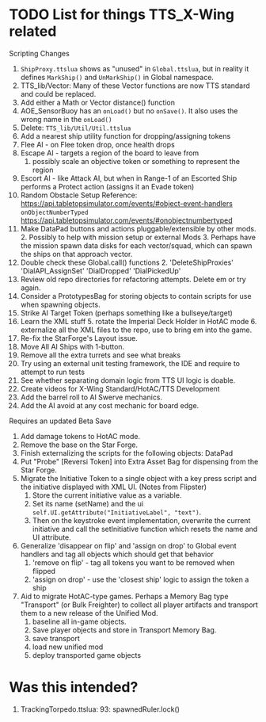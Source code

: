 # TODO List for things TTS_X-Wing related

Scripting Changes
1. `ShipProxy.ttslua` shows as "unused" in `Global.ttslua`,
    but in reality it defines `MarkShip()` and `UnMarkShip()` in Global namespace.
1. TTS_lib/Vector: Many of these Vector functions are now TTS standard and could be replaced.
1. Add either a Math or Vector distance() function
1. AOE_SensorBuoy has an `onLoad()` but no `onSave()`. It also uses the wrong name in the `onLoad()`
1. Delete: `TTS_lib/Util/Util.ttslua`
1. Add a nearest ship utility function for dropping/assigning tokens
1. Flee AI - on Flee token drop, once health drops 
1. Escape AI - targets a region of the board to leave from
    1. possibly scale an objective token or something to represent the region
1. Escort AI - like Attack AI, but when in Range-1 of an Escorted Ship performs a Protect action (assigns it an Evade token)
1. Random Obstacle Setup
    Reference: 
    https://api.tabletopsimulator.com/events/#object-event-handlers
    <br/>`onObjectNumberTyped`
    https://api.tabletopsimulator.com/events/#onobjectnumbertyped
1. Make DataPad buttons and actions pluggable/extensible by other mods.
   2. Possibly to help with mission setup or external Mods
   3. Perhaps have the mission spawn data disks for each vector/squad, which can spawn the ships on that approach vector.
1. Double check these Global.call() functions 
   2. 'DeleteShipProxies'
      'DialAPI_AssignSet'
      'DialDropped'
      'DialPickedUp'
1. Review old repo directories for refactoring attempts. Delete em or try again.
2. Consider a PrototypesBag for storing objects to contain scripts for use when spawning objects.
3. Strike AI Target Token (perhaps something like a bullseye/target)
4. Learn the XML stuff
   5. rotate the Imperial Deck Holder in HotAC mode
   6. externalize all the XML files to the repo, use <include> to bring em into the game.
1. Re-fix the StarForge's Layout issue.
2. Move All AI Ships with 1-button.
3. Remove all the extra turrets and see what breaks
4. Try using an external unit testing framework, the IDE and require to attempt to run tests
5. See whether separating domain logic from TTS UI logic is doable.
6. Create videos for X-Wing Standard/HotAC/TTS Development
1. Add the barrel roll to AI Swerve mechanics.
1. Add the AI avoid at any cost mechanic for board edge.


Requires an updated Beta Save
1. Add damage tokens to HotAC mode.
1. Remove the base on the Star Forge.
1. Finish externalizing the scripts for the following objects: 
    DataPad
1. Put "Probe" [Reversi Token] into Extra Asset Bag for dispensing from the Star Forge.
1. Migrate the Initiative Token to a single object with a key press script and the initiative displayed with XML UI. (Notes from Flipster)
    1. Store the current initiative value as a variable.
    2. Set its name (setName) and the ui `self.UI.getAttribute("InitiativeLabel", "text")`.
    3. Then on the keystroke event implementation, overwrite the current initiative and call the setInitiative function which resets the name and UI attribute.
1. Generalize 'disappear on flip' and 'assign on drop' to Global event handlers and tag all objects which should get that behavior
   1. 'remove on flip' - tag all tokens you want to be removed when flipped
   2. 'assign on drop' - use the 'closest ship' logic to assign the token a ship
1. Aid to migrate HotAC-type games. Perhaps a Memory Bag type "Transport" (or Bulk Freighter) to collect all player artifacts and transport them to a new release of the Unified Mod.
    1. baseline all in-game objects.
    1. Save player objects and store in Transport Memory Bag.
    1. save transport
    1. load new unified mod
    1. deploy transported game objects


# Was this intended?
1. TrackingTorpedo.ttslua: 93:     spawnedRuler.lock()

